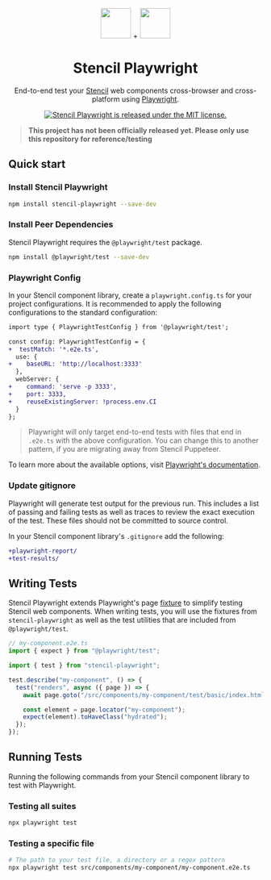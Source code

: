 <p align="center">
  <img src="https://github.com/sean-perkins/stencil-playwright/blob/main/.github/assets/stencil-logo.png?raw=true" width="60" />
  +
  <img src="https://github.com/sean-perkins/stencil-playwright/blob/main/.github/assets/playwright-logo.svg?raw=true" width="60">
</p>

<h1 align="center">
  Stencil Playwright
</h1>

<p align="center">
  End-to-end test your <a href="https://stenciljs.com/">Stencil</a> web components cross-browser and cross-platform using <a href="https://playwright.dev/">Playwright</a>.
</p>

<p align="center">
  <a href="https://github.com/sean-perkins/stencil-playwright/blob/main/LICENSE">
    <img src="https://img.shields.io/badge/license-MIT-blue.svg" alt="Stencil Playwright is released under the MIT license." />
  </a>
</p>

> **This project has not been officially released yet. Please only use this repository for reference/testing**

## Quick start

### Install Stencil Playwright

```bash
npm install stencil-playwright --save-dev
```

### Install Peer Dependencies

Stencil Playwright requires the `@playwright/test` package.

```bash
npm install @playwright/test --save-dev
```

### Playwright Config

In your Stencil component library, create a `playwright.config.ts` for your project configurations. It is recommended to apply the following configurations to the standard configuration:

```diff
import type { PlaywrightTestConfig } from '@playwright/test';

const config: PlaywrightTestConfig = {
+  testMatch: '*.e2e.ts',
  use: {
+    baseURL: 'http://localhost:3333'
  },
  webServer: {
+    command: 'serve -p 3333',
+    port: 3333,
+    reuseExistingServer: !process.env.CI
  }
};
```

> Playwright will only target end-to-end tests with files that end in `.e2e.ts` with the above configuration. You can change this to another pattern, if you are migrating away from Stencil Puppeteer.

To learn more about the available options, visit [Playwright's documentation](https://playwright.dev/docs/test-configuration#global-configuration).

### Update gitignore

Playwright will generate test output for the previous run. This includes a list of passing and failing tests as well as traces to review the exact execution of the test. These files should not be committed to source control.

In your Stencil component library's `.gitignore` add the following:

```diff
+playwright-report/
+test-results/
```

## Writing Tests

Stencil Playwright extends Playwright's page [fixture](https://playwright.dev/docs/api/class-fixtures) to simplify testing Stencil web components. When writing tests, you will use the fixtures from `stencil-playwright` as well as the test utilities that are included from `@playwright/test`.

```ts
// my-component.e2e.ts
import { expect } from "@playwright/test";

import { test } from "stencil-playwright";

test.describe("my-component", () => {
  test("renders", async ({ page }) => {
    await page.goto("/src/components/my-component/test/basic/index.html");

    const element = page.locator("my-component");
    expect(element).toHaveClass("hydrated");
  });
});
```

## Running Tests

Running the following commands from your Stencil component library to test with Playwright.

### Testing all suites

```bash
npx playwright test
```

### Testing a specific file

```bash
# The path to your test file, a directory or a regex pattern
npx playwright test src/components/my-component/my-component.e2e.ts
```

